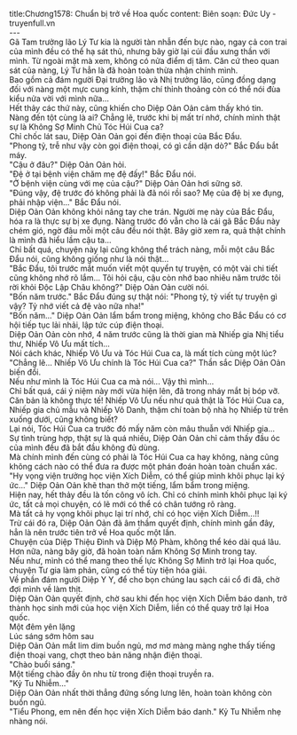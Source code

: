 title:Chương1578: Chuẩn bị trở về Hoa quốc
content:
Biên soạn: Đức Uy - truyenfull.vn<br>---<br>Gã Tam trưởng lão Lý Tư kia là người tàn nhẫn đến bực nào, ngay cả con trai của mình đều có thể hạ sát thủ, nhưng bây giờ lại cúi đầu xưng thần với mình. Từ ngoài mặt mà xem, không có nửa điểm dị tâm. Căn cứ theo quan sát của nàng, Lý Tư hẳn là đã hoàn toàn thừa nhận chính mình.<br>Bao gồm cả đám người Đại trưởng lão và Nhị trưởng lão, cũng đồng dạng đối với nàng một mực cung kính, thậm chí thỉnh thoảng còn có thể nói đùa kiểu nửa vời với mình nữa…<br>Hết thảy các thứ này, cũng khiến cho Diệp Oản Oản cảm thấy khó tin.<br>Nàng đến tột cùng là ai? Chẳng lẽ, trước khi bị mất trí nhớ, chính mình thật sự là Không Sợ Minh Chủ Tóc Húi Cua ca?<br>Chỉ chốc lát sau, Diệp Oản Oản gọi đến điện thoại của Bắc Đẩu.<br>"Phong tỷ, trễ như vậy còn gọi điện thoại, có gì cần dặn dò?" Bắc Đẩu bắt máy.<br>"Cậu ở đâu?" Diệp Oản Oản hỏi.<br>"Đệ ở tại bệnh viện chăm mẹ đệ đấy!" Bắc Đẩu nói.<br>"Ở bệnh viện cùng với mẹ của cậu?" Diệp Oản Oản hơi sững sờ.<br>"Đúng vậy, đệ trước đó không phải là đã nói rồi sao? Mẹ của đệ bị xe đụng, phải nhập viện..." Bắc Đẩu nói.<br>Diệp Oản Oản không khỏi nâng tay che trán. Người mẹ này của Bắc Đẩu, hóa ra là thực sự bị xe đụng. Nàng trước đó vẫn cho là cái gã Bắc Đẩu này chém gió, ngờ đâu mỗi một câu đều nói thật. Bây giờ xem ra, quả thật chính là mình đã hiểu lầm cậu ta…<br>Chỉ bất quá, chuyện này lại cũng không thể trách nàng, mỗi một câu Bắc Đẩu nói, cũng không giống như là nói thật…<br>"Bắc Đẩu, tôi trước mắt muốn viết một quyển tự truyện, có một vài chi tiết cũng không nhớ rõ lắm... Tôi hỏi cậu, cậu còn nhớ bao nhiêu năm trước tôi rời khỏi Độc Lập Châu không?" Diệp Oản Oản cười nói.<br>"Bốn năm trước." Bắc Đẩu đúng sự thật nói: "Phong tỷ, tỷ viết tự truyện gì vậy? Tỷ nhớ viết cả đệ vào nữa nha!"<br>"Bốn năm..." Diệp Oản Oản lẩm bẩm trong miệng, không cho Bắc Đẩu có cơ hội tiếp tục lải nhải, lập tức cúp điện thoại.<br>Diệp Oản Oản còn nhớ, 4 năm trước cũng là thời gian mà Nhiếp gia Nhị tiểu thư, Nhiếp Vô Ưu mất tích...<br>Nói cách khác, Nhiếp Vô Ưu và Tóc Húi Cua ca, là mất tích cùng một lúc?<br>"Chẳng lẽ... Nhiếp Vô Ưu chính là Tóc Húi Cua ca?" Thần sắc Diệp Oản Oản biến đổi.<br>Nếu như mình là Tóc Húi Cua ca mà nói... Vậy thì mình...<br>Chỉ bất quá, cái ý niệm này mới vừa hiện lên, đã trong nháy mắt bị bóp vỡ.<br>Căn bản là không thực tế! Nhiếp Vô Ưu nếu như quả thật là Tóc Húi Cua ca, Nhiếp gia chủ mẫu và Nhiếp Vô Danh, thậm chí toàn bộ nhà họ Nhiếp từ trên xuống dưới, cũng không biết?<br>Lại nói, Tóc Húi Cua ca trước đó mấy năm còn mâu thuẫn với Nhiếp gia…<br>Sự tình trùng hợp, thật sự là quá nhiều, Diệp Oản Oản chỉ cảm thấy đầu óc của mình đều đã bắt đầu không đủ dùng.<br>Mà chính mình đến cùng có phải là Tóc Húi Cua ca hay không, nàng cũng không cách nào có thể đưa ra được một phán đoán hoàn toàn chuẩn xác.<br>"Hy vọng viện trưởng học viện Xích Diễm, có thể giúp mình khôi phục lại ký ức..." Diệp Oản Oản khẽ than thở một tiếng, lẩm bẩm trong miệng.<br>Hiện nay, hết thảy đều là tốn công vô ích. Chỉ có chính mình khôi phục lại ký ức, tất cả mọi chuyện, có lẽ mới có thể có chân tướng rõ ràng.<br>Mà tất cả hy vọng khôi phục lại trí nhớ, chỉ có học viện Xích Diễm...!!<br>Trừ cái đó ra, Diệp Oản Oản đã âm thầm quyết định, chính mình gần đây, hẳn là nên trước tiên trở về Hoa quốc một lần.<br>Chuyện của Diệp Thiệu Đình và Diệp Mộ Phàm, không thể kéo dài quá lâu. Hơn nữa, nàng bây giờ, đã hoàn toàn nắm Không Sợ Minh trong tay.<br>Nếu như, mình có thể mang theo thế lực Không Sợ Minh trở lại Hoa quốc, chuyện Tư gia làm phản, cũng có thể tùy tiện hóa giải.<br>Về phần đám người Diệp Y Y, để cho bọn chúng lau sạch cái cổ đi đã, chờ đợi mình về làm thịt.<br>Diệp Oản Oản quyết định, chờ sau khi đến học viện Xích Diễm báo danh, trở thành học sinh mới của học viện Xích Diễm, liền có thể quay trở lại Hoa quốc.<br>Một đêm yên lặng<br>Lúc sáng sớm hôm sau<br>Diệp Oản Oản mắt lim dim buồn ngủ, mơ mơ màng màng nghe thấy tiếng điện thoại vang, chợt theo bản năng nhận điện thoại.<br>"Chào buổi sáng."<br>Một tiếng chào đầy ôn nhu từ trong điện thoại truyền ra.<br>"Kỷ Tu Nhiễm..."<br>Diệp Oản Oản nhất thời thẳng đứng sống lưng lên, hoàn toàn không còn buồn ngủ.<br>"Tiểu Phong, em nên đến học viện Xích Diễm báo danh." Kỷ Tu Nhiễm nhẹ nhàng nói.